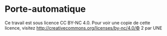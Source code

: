 # Porte-automatique


Ce travail est sous licence CC BY-NC 4.0. Pour voir une copie de cette licence, visitez http://creativecommons.org/licenses/by-nc/4.0/© 2 par UNE
